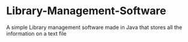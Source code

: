 # Library-Management-Software
A simple Library management software made in Java that stores all the information on a text file
